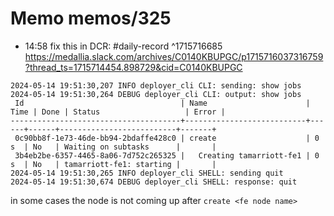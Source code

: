 # Memo memos/325
- 14:58 fix this in DCR: #daily-record ^1715716685
https://medallia.slack.com/archives/C0140KBUPGC/p1715716037316759?thread_ts=1715714454.898729&cid=C0140KBUPGC
```
2024-05-14 19:51:30,207 INFO deployer_cli CLI: sending: show jobs
2024-05-14 19:51:30,264 DEBUG deployer_cli CLI: output: show jobs
 Id                                   | Name                      | Time | Done | Status                   | Error |
--------------------------------------+---------------------------+------+------+--------------------------+-------+
 0c90bb8f-1e73-46de-bb94-2bdaffe428c0 | create                    | 0 s  | No   | Waiting on subtasks      |       |
 3b4eb2be-6357-4465-8a06-7d752c265325 |   Creating tamarriott-fe1 | 0 s  | No   | tamarriott-fe1: starting |       |
2024-05-14 19:51:30,265 INFO deployer_cli SHELL: sending quit
2024-05-14 19:51:30,674 DEBUG deployer_cli SHELL: response: quit
```
in some cases the node is not coming up after `create <fe node name>`